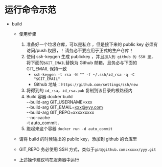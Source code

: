 # 运行命令示范

-   build

    -   使用步骤

        1.  准备好一个垃圾仓库，可以是私仓 ，但是接下来的 public key 必须有访问/push 权限，！请务必不要应用于正式的生产仓库！
        2.  使用 ssh-keygen 生成 publickey ，并且`加入到 github 的 SSH 里`，将下面的`$GIT_EMAIL`替换为 Github 邮箱，且务必与下面的 GIT_EMAIL 保持一致
            -   `ssh-keygen -t rsa -N "" -f ~/.ssh/id_rsa -q -C "$GIT_EMAIL"`
            -   Github 地址：`https://github.com/settings/ssh/new`
        3.  将得到的 `id_rsa`，`id_rsa.pub` 复制到该目录的根路径内
        4.  Build 容器
            docker build \
            --build-arg GIT_USERNAME=xxx \
            --build-arg GIT_EMAIL=xxx@yyy.com \
            --build-arg GIT_REPO=xxxxxxxxx \
            --no-cache \
            -t auto_commit .
        5.  跑起来这个容器 `docker run -d auto_commit`

    -   请将 build 的时候输出的 public key，添加到 github 的仓库里
    -   GIT_REPO 务必使用 SSH 方式，类似于`git@github.com:xxxxx/yyy.git`
    -   上述操作建议均在服务器中运行
